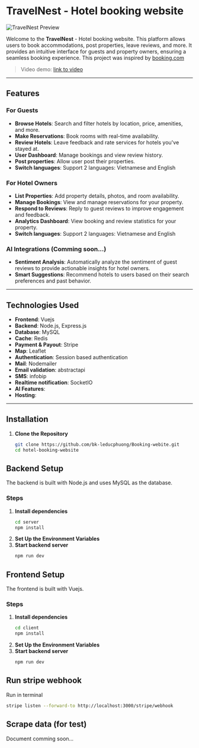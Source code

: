# TravelNest - Hotel booking website
![TravelNest Preview](https://i.imgur.com/Hs0HHXP.png)

Welcome to the **TravelNest** - Hotel booking website. This platform allows users to book accommodations, post properties, leave reviews, and more. It provides an intuitive interface for guests and property owners, ensuring a seamless booking experience.
This project was inspired by [booking.com](https://booking.com)
> Video demo: [link to video](https://www.youtube.com/watch?v=-jxhmIJp988&list=PLCt2C1YyUqcCfEhqOXE-Mul8UINudlCse)
---

## Features

### For Guests
- **Browse Hotels**: Search and filter hotels by location, price, amenities, and more.
- **Make Reservations**: Book rooms with real-time availability.
- **Review Hotels**: Leave feedback and rate services for hotels you've stayed at.
- **User Dashboard**: Manage bookings and view review history.
- **Post properties**: Allow user post their properties.
- **Switch languages**: Support 2 languages: Vietnamese and English 

### For Hotel Owners
- **List Properties**: Add property details, photos, and room availability.
- **Manage Bookings**: View and manage reservations for your property.
- **Respond to Reviews**: Reply to guest reviews to improve engagement and feedback.
- **Analytics Dashboard**: View booking and review statistics for your property.
- **Switch languages**: Support 2 languages: Vietnamese and English

### AI Integrations (Comming soon...)
- **Sentiment Analysis**: Automatically analyze the sentiment of guest reviews to provide actionable insights for hotel owners.
- **Smart Suggestions**: Recommend hotels to users based on their search preferences and past behavior.

---

## Technologies Used

- **Frontend**: Vuejs
- **Backend**: Node.js, Express.js
- **Database**: MySQL
- **Cache**: Redis
- **Payment & Payout**: Stripe
- **Map**: Leaflet
- **Authentication**: Session based authentication
- **Mail**: Nodemailer
- **Email validation**: abstractapi
- **SMS**: infobip
- **Realtime notification**: SocketIO
- **AI Features**: 
- **Hosting**: 

---

## Installation

1. **Clone the Repository**
   ```bash
   git clone https://github.com/bk-leducphuong/Booking-webite.git
   cd hotel-booking-website

## Backend Setup

The backend is built with Node.js and uses MySQL as the database.
### Steps
1. **Install dependencies**
   ```bash
   cd server
   npm install
2. **Set Up the Environment Variables**
3. **Start backend server**
   ```bash
   npm run dev

## Frontend Setup

The frontend is built with Vuejs.
### Steps
1. **Install dependencies**
   ```bash
   cd client
   npm install
2. **Set Up the Environment Variables**
3. **Start backend server**
   ```bash
   npm run dev

## Run stripe webhook
Run in terminal
```bash
stripe listen --forward-to http://localhost:3000/stripe/webhook
```

## Scrape data (for test)
Document comming soon...

